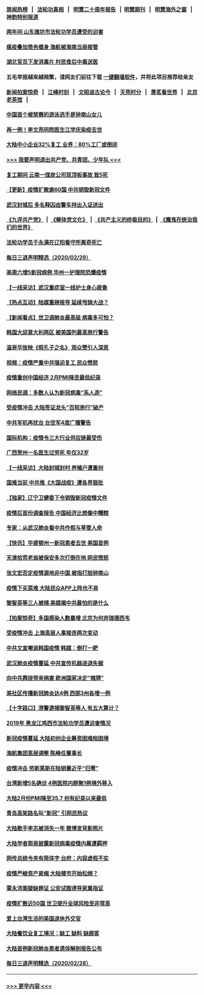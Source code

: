 #### [禁闻热榜](热点新闻.md?=0)  &nbsp;&nbsp;|&nbsp;&nbsp; [法轮功真相](https://github.com/gfw-breaker/truth/blob/master/README.md?=0) &nbsp;&nbsp;|&nbsp;&nbsp; [明慧二十周年报告](https://github.com/gfw-breaker/mh-reports/blob/master/README.md?=0) &nbsp;&nbsp;|&nbsp;&nbsp;[明慧期刊](https://github.com/gfw-breaker/mh-qikan) &nbsp;&nbsp;|&nbsp;&nbsp; [明慧海外之窗](https://github.com/gfw-breaker/mh-news/blob/master/README.md?=0) &nbsp;&nbsp;|&nbsp;&nbsp; [神韵特别报道](https://github.com/gfw-breaker/mh-news/blob/master/shenyun.md?=0)
#### [两年间 山东潍坊市法轮功学员遭受的迫害](../pages/nsc413/n11902878.md?t=03011931) 
#### [瘟疫叠加债务缠身 海航被海南当局接管](../pages/nsc413/n11906466.md?t=03011931) 
#### [湖北官员下发消毒片 村民食后中毒送医](../pages/nsc413/n11906520.md?t=03011931) 
#### 五毛举报越来越频繁，请网友们前往下载 [一键翻墙软件](https://github.com/gfw-breaker/ssr-accounts)，并将此项目推荐给亲友
#### [新闻拍案惊奇](https://github.com/gfw-breaker/banned-news/blob/master/pages/link4.md) &nbsp;&nbsp;|&nbsp;&nbsp; [江峰时刻](https://github.com/gfw-breaker/banned-news/blob/master/pages/link4.md) &nbsp;&nbsp;|&nbsp;&nbsp; [文昭谈古论今](https://github.com/gfw-breaker/banned-news/blob/master/pages/link4.md) &nbsp;&nbsp;|&nbsp;&nbsp; [天亮时分](https://github.com/gfw-breaker/banned-news/blob/master/pages/link4.md) &nbsp;&nbsp;|&nbsp;&nbsp; [萧茗看世界](https://github.com/gfw-breaker/banned-news/blob/master/pages/link4.md) &nbsp;&nbsp;|&nbsp;&nbsp; [北京老茶馆](https://github.com/gfw-breaker/banned-news/blob/master/pages/link4.md) &nbsp;&nbsp;|&nbsp;&nbsp; 
#### [中国首个被禁赛的游泳选手是钟南山女儿](../pages/nsc413/n11906532.md?t=03011931) 
#### [再一例！李文亮同院医生江学庆染疫去世](../pages/nsc413/n11906396.md?t=03011931) 
#### [大陆中小企业32%复工 业界：80%工厂或倒闭](../pages/nsc413/n11906257.md?t=03011931) 
#### [>>> 我要声明退出共产党、共青团、少年队 <<<](https://github.com/begood0513/goodnews/blob/master/quit/letter.md) 
#### [复工期间 云南一煤炭公司现顶板事故 致5死](../pages/nsc413/n11903190.md?t=03011931) 
#### [【更新】疫情扩散逾60国 中共销毁新冠文件](../pages/nsc413/n11890652.md?t=03011931) 
#### [武汉封城后 多名释囚由警车持出入证送出](../pages/nsc413/n11906273.md?t=03011931) 
#### [《九评共产党》](https://github.com/begood0513/9ping.md/blob/master/README.md) &nbsp;|&nbsp; [《解体党文化》](../../../../jtdwh.md/blob/master/README.md)  &nbsp;|&nbsp; [《共产主义的终极目的》](../../../../gczydzjmd.md/blob/master/README.md) &nbsp;|&nbsp; [《魔鬼在统治我们的世界》](../../../../mgztzwmdsj.md/blob/master/README.md) 
#### [法轮功学员于永满在辽阳看守所离奇死亡](../pages/nsc413/n11906047.md?t=03011931) 
#### [每日三退声明精选（2020/02/29）](../pages/nsc413/n11906228.md?t=03011931) 
#### [美周六增5新冠病例 华州一护理院恐爆疫情](../pages/nsc413/n11905823.md?t=03011931) 
#### [【一线采访】武汉重症室一线护士身心疲惫](../pages/nsc413/n11906089.md?t=03011931) 
#### [【热点互动】陆媒重磅报导 延续甩锅大战？](../pages/nsc413/n11905973.md?t=03011931) 
#### [【新闻看点】世卫调肺炎最高级 病毒多可怕？](../pages/nsc413/n11905498.md?t=03011931) 
#### [韩国大邱意大利两区 被美国列最高旅行警告](../pages/nsc413/n11905944.md?t=03011931) 
#### [温哥华放映《假孔子之名》 观众赞引人深思](../pages/nsc413/n11903970.md?t=03011931) 
#### [视频：疫情严重中共强迫复工 民众愤怒](../pages/nsc413/n11905794.md?t=03011931) 
#### [疫情重创中国经济 2月PMI降至最低纪录](../pages/nsc413/n11905093.md?t=03011931) 
#### [网络民调：多数人认为新冠病毒“系人造”](../pages/nsc413/n11905778.md?t=03011931) 
#### [受疫情冲击 大陆签证龙头“百程旅行”破产](../pages/nsc413/n11905777.md?t=03011931) 
#### [中共军机再扰台 台空军4度广播警告](../pages/nsc413/n11905748.md?t=03011931) 
#### [国际机构：疫情令三大行业供应链最受伤](../pages/nsc413/n11905694.md?t=03011931) 
#### [广西贺州一名医生过劳死 年仅32岁](../pages/nsc413/n11905670.md?t=03011931) 
#### [【一线采访】大陆封城封村 养殖户遭重创](../pages/nsc413/n11905654.md?t=03011931) 
#### [国难当前 中共推《大国战疫》遭各界狠批](../pages/nsc413/n11905559.md?t=03011931) 
#### [【独家】辽宁卫健委下令销毁新冠疫情文件](../pages/nsc413/n11901418.md?t=03011931) 
#### [疫情后首份调查报告 中国经济比想像中糟糕](../pages/nsc413/n11905617.md?t=03011931) 
#### [专家：从武汉肺炎看中共作假与草菅人命](../pages/nsc413/n11905139.md?t=03011931) 
#### [【快讯】华盛顿州一新冠患者去世 美国首例](../pages/nsc413/n11905571.md?t=03011931) 
#### [天津拾荒老翁被保安多次打倒在地 网民愤怒](../pages/nsc413/n11905434.md?t=03011931) 
#### [张文宏否定疫情源地非中国 被指打脸钟南山](../pages/nsc413/n11905247.md?t=03011931) 
#### [疫情下买菜难 大陆民众APP上阵也不易](../pages/nsc413/n11905435.md?t=03011931) 
#### [黎智英等三人被捕 美媒揭中共最怕的是什么](../pages/nsc413/n11905316.md?t=03011931) 
#### [【拍案惊奇】多国感染人数暴增 北京为何弃瑞德西韦](../pages/nsc413/n11904182.md?t=03011931) 
#### [受疫情冲击 上海高层人事接连两次变动](../pages/nsc413/n11905223.md?t=03011931) 
#### [中共文宣嘲讽韩国疫情 韩媒：倒打一耙](../pages/nsc413/n11903936.md?t=03011931) 
#### [武汉肺炎疫情蔓延 中共宣传机器进退失据](../pages/nsc413/n11905198.md?t=03011931) 
#### [向中共靠拢带来祸害 欧洲国家决定“摊牌”](../pages/nsc413/n11905143.md?t=03011931) 
#### [美社区传播新冠肺炎达4例 西部3州各增一例](../pages/nsc413/n11904070.md?t=03011931) 
#### [【十字路口】港警逮捕黎智英等人 有五大算计？](../pages/nsc413/n11904225.md?t=03011931) 
#### [2019年 黑龙江鸡西市法轮功学员遭迫害情况](../pages/nsc413/n11903199.md?t=03011931) 
#### [新冠疫情蔓延 大陆初创企业筹资困难陷困境](../pages/nsc413/n11904853.md?t=03011931) 
#### [海航集团高层调整 陈峰任董事长](../pages/nsc413/n11904947.md?t=03011931) 
#### [疫情冲击 劳斯莱斯在陆销量近乎“归零”](../pages/nsc413/n11904678.md?t=03011931) 
#### [台湾新增5名确诊 4例医院内群聚1例境外移入](../pages/nsc413/n11904814.md?t=03011931) 
#### [大陆2月份PMI降至35.7 创有纪录以来最低](../pages/nsc413/n11904531.md?t=03011931) 
#### [青岛高架路名叫“新冠” 引网民热议](../pages/nsc413/n11904525.md?t=03011931) 
#### [大陆歌手李志被消失一年 微博发背影照片](../pages/nsc413/n11904539.md?t=03011931) 
#### [大陆学者郭泉披露新冠病毒疫情内幕遭羁押](../pages/nsc413/n11904689.md?t=03011931) 
#### [网传总统令夹有简体字 台府：内容虚假不实](../pages/nsc413/n11904494.md?t=03011931) 
#### [疫情严峻资产紧缩 大陆楼市开始松绑？](../pages/nsc413/n11904023.md?t=03011931) 
#### [覃永沛案疑缺罪证 公安试图诱导家属指证](../pages/nsc413/n11904487.md?t=03011931) 
#### [疫情扩散近50国 世卫提升全球风险至非常高](../pages/nsc413/n11904392.md?t=03011931) 
#### [爱上台湾生活的美国退休外交官](../pages/nsc413/n11904153.md?t=03011931) 
#### [大陆餐饮业复工境况：缺工 缺料 缺顾客](../pages/nsc413/n11903854.md?t=03011931) 
#### [大陆首例新冠肺炎患者遗体解剖报告公布](../pages/nsc413/n11904289.md?t=03011931) 
#### [每日三退声明精选（2020/02/28）](../pages/nsc413/n11904214.md?t=03011931) 

----
#### [ >>> 更早内容 <<< ](../indexes/nsc413-earlier.md)
